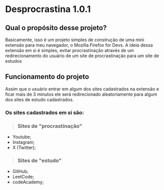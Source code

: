 # Desprocrastina 1.0.1

## Qual o propósito desse projeto?

Basicamente, isso é um projeto simples de construção de uma mini extensão para meu navegador, o Mozilla Firefox for Devs. A ideia dessa extensão em si é simples, evitar procrastinação através de um redirecionamento do usuário de um site de procrastinação para um site de estudos

## Funcionamento do projeto

Assim que o usuário entrar em algum dos sites cadastrados na extensão e ficar mais de 3 minutos ele será redirecionado aleatoriamente para algum dos sites de estudo cadastrados.

### Os sites cadastrados em si são:
> ### Sites de "procrastinação"
* Youtube;
* Instagram;
* X (Twitter);

> ### Sites de "estudo"
* GitHub;
* LeetCode;
* codeAcademy;